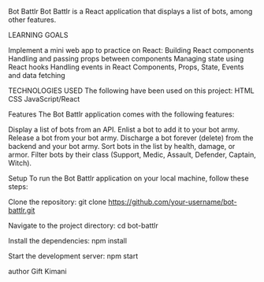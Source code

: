 Bot Battlr
Bot Battlr is a React application that displays a list of bots, among other features.

LEARNING GOALS

Implement a mini web app to practice on React:
Building React components
Handling and passing props between components
Managing state using React hooks
Handling events in React
Components,
Props,
State,
Events and data fetching

TECHNOLOGIES USED
The following have been used on this project:
HTML
CSS
JavaScript/React

Features
The Bot Battlr application comes with the following features:

Display a list of bots from an API.
Enlist a bot to add it to your bot army.
Release a bot from your bot army.
Discharge a bot forever (delete) from the backend and your bot army.
Sort bots in the list by health, damage, or armor.
Filter bots by their class (Support, Medic, Assault, Defender, Captain, Witch).

Setup
To run the Bot Battlr application on your local machine, follow these steps:

Clone the repository:
git clone https://github.com/your-username/bot-battlr.git

Navigate to the project directory:
cd bot-battlr

Install the dependencies:
npm install

Start the development server:
npm start


author
Gift Kimani
